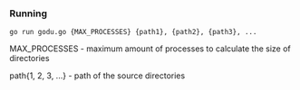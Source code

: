 ### Running

```
go run godu.go {MAX_PROCESSES} {path1}, {path2}, {path3}, ...
```

MAX_PROCESSES - maximum amount of processes to calculate the size of directories

path{1, 2, 3, ...} - path of the source directories
